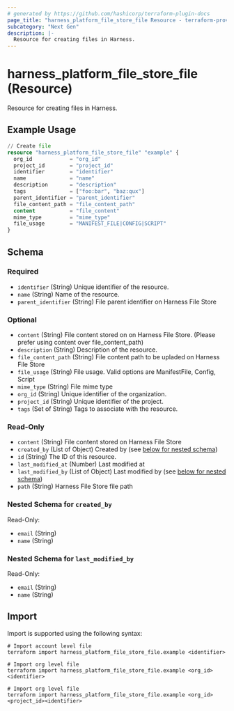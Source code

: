 ```yaml
---
# generated by https://github.com/hashicorp/terraform-plugin-docs
page_title: "harness_platform_file_store_file Resource - terraform-provider-harness"
subcategory: "Next Gen"
description: |-
  Resource for creating files in Harness.
---
```


# harness_platform_file_store_file (Resource)

Resource for creating files in Harness.

## Example Usage

```terraform
// Create file
resource "harness_platform_file_store_file" "example" {
  org_id            = "org_id"
  project_id        = "project_id"
  identifier        = "identifier"
  name              = "name"
  description       = "description"
  tags              = ["foo:bar", "baz:qux"]
  parent_identifier = "parent_identifier"
  file_content_path = "file_content_path"
  content           = "file_content"
  mime_type         = "mime_type"
  file_usage        = "MANIFEST_FILE|CONFIG|SCRIPT"
}
```

<!-- schema generated by tfplugindocs -->
## Schema

### Required

- `identifier` (String) Unique identifier of the resource.
- `name` (String) Name of the resource.
- `parent_identifier` (String) File parent identifier on Harness File Store

### Optional

- `content` (String) File content stored on on Harness File Store. (Please prefer using content over file_content_path)
- `description` (String) Description of the resource.
- `file_content_path` (String) File content path to be upladed on Harness File Store
- `file_usage` (String) File usage. Valid options are ManifestFile, Config, Script
- `mime_type` (String) File mime type
- `org_id` (String) Unique identifier of the organization.
- `project_id` (String) Unique identifier of the project.
- `tags` (Set of String) Tags to associate with the resource.

### Read-Only

- `content` (String) File content stored on Harness File Store
- `created_by` (List of Object) Created by (see [below for nested schema](#nestedatt--created_by))
- `id` (String) The ID of this resource.
- `last_modified_at` (Number) Last modified at
- `last_modified_by` (List of Object) Last modified by (see [below for nested schema](#nestedatt--last_modified_by))
- `path` (String) Harness File Store file path

<a id="nestedatt--created_by"></a>
### Nested Schema for `created_by`

Read-Only:

- `email` (String)
- `name` (String)


<a id="nestedatt--last_modified_by"></a>
### Nested Schema for `last_modified_by`

Read-Only:

- `email` (String)
- `name` (String)

## Import

Import is supported using the following syntax:

```shell
# Import account level file
terraform import harness_platform_file_store_file.example <identifier>

# Import org level file
terraform import harness_platform_file_store_file.example <org_id><identifier>

# Import org level file
terraform import harness_platform_file_store_file.example <org_id><project_id><identifier>
```
